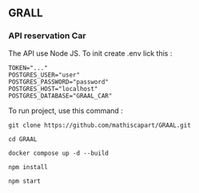 ## GRALL

### API reservation Car

The API use Node JS.
To init create .env lick this :
```
TOKEN="..."
POSTGRES_USER="user"
POSTGRES_PASSWORD="password"
POSTGRES_HOST="localhost"
POSTGRES_DATABASE="GRAAL_CAR"
```
To run project, use this command :
```
git clone https://github.com/mathiscapart/GRAAL.git

cd GRAAL

docker compose up -d --build

npm install

npm start
```